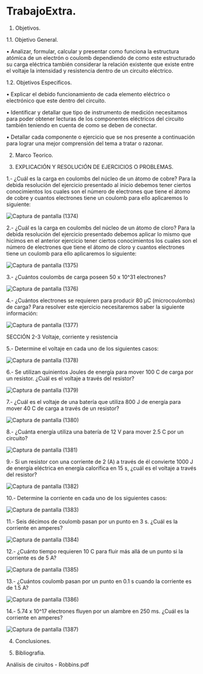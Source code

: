 # TrabajoExtra.

1. Objetivos.

1.1. Objetivo General.

•	Analizar, formular, calcular y presentar como funciona la estructura atómica de un electrón o coulomb dependiendo de como este estructurado su carga eléctrica también considerar la relación existente que existe entre el voltaje la intensidad y resistencia dentro de un circuito eléctrico.

1.2. Objetivos Especificos.

•	Explicar el debido funcionamiento de cada elemento eléctrico o electrónico que este dentro del circuito. 

•	Identificar y detallar que tipo de instrumento de medición necesitamos para poder obtener lecturas de los componentes eléctricos del circuito también teniendo en cuenta de como se deben de conectar.

•	Detallar cada componente o ejercicio que se nos presente a continuación para lograr una mejor comprensión del tema a tratar o razonar.

2. Marco Teorico.

3. EXPLICACIÓN Y RESOLUCIÓN DE EJERCICIOS O PROBLEMAS.

1.- ¿Cuál es la carga en coulombs del núcleo de un átomo de cobre?
Para la debida resolución del ejercicio presentado al inicio debemos tener ciertos conocimientos los cuales son el número de electrones que tiene el átomo de cobre y cuantos electrones tiene un coulomb para ello aplicaremos lo siguiente:

![Captura de pantalla (1374)](https://user-images.githubusercontent.com/85144847/123495397-2765a080-d5e9-11eb-957d-8cc504369878.png)

2.- ¿Cuál es la carga en coulombs del núcleo de un átomo de cloro?
Para la debida resolución del ejercicio presentado debemos aplicar lo mismo que hicimos en el anterior ejercicio tener ciertos conocimientos los cuales son el número de electrones que tiene el átomo de cloro y cuantos electrones tiene un coulomb para ello aplicaremos lo siguiente:

![Captura de pantalla (1375)](https://user-images.githubusercontent.com/85144847/123495517-afe44100-d5e9-11eb-8692-ffe359c5e6d1.png)

3.- ¿Cuántos coulombs de carga poseen 50 x 10^31 electrones?

![Captura de pantalla (1376)](https://user-images.githubusercontent.com/85144847/123495541-bd99c680-d5e9-11eb-9d6b-e6619de143dd.png)

4.- ¿Cuántos electrones se requieren para producir 80 μC (microcoulombs) de carga?
Para resolver este ejercicio necesitaremos saber la siguiente información:

![Captura de pantalla (1377)](https://user-images.githubusercontent.com/85144847/123495617-1701f580-d5ea-11eb-836b-646396768577.png)

SECCIÓN 2-3 Voltaje, corriente y resistencia

5.- Determine el voltaje en cada uno de los siguientes casos:

![Captura de pantalla (1378)](https://user-images.githubusercontent.com/85144847/123495761-9a234b80-d5ea-11eb-924d-4106651e915a.png)

6.- Se utilizan quinientos Joules de energía para mover 100 C de carga por un resistor. ¿Cuál es el voltaje a través del resistor?

![Captura de pantalla (1379)](https://user-images.githubusercontent.com/85144847/123495829-ed959980-d5ea-11eb-8ff5-1865ffc8de35.png)

7.- ¿Cuál es el voltaje de una batería que utiliza 800 J de energía para mover 40 C de carga a través de un resistor?

![Captura de pantalla (1380)](https://user-images.githubusercontent.com/85144847/123495847-01d99680-d5eb-11eb-9be6-73eee6d0cb36.png)

8.- ¿Cuánta energía utiliza una batería de 12 V para mover 2.5 C por un circuito?

![Captura de pantalla (1381)](https://user-images.githubusercontent.com/85144847/123495962-672d8780-d5eb-11eb-81fa-76616551abee.png)

9.- Si un resistor con una corriente de 2 (A) a través de él convierte 1000 J de energía eléctrica en energía calorífica en 15 s, ¿cuál es el voltaje a través del resistor?

![Captura de pantalla (1382)](https://user-images.githubusercontent.com/85144847/123496018-a78d0580-d5eb-11eb-9282-5f96f8fa0c18.png)

10.- Determine la corriente en cada uno de los siguientes casos:

![Captura de pantalla (1383)](https://user-images.githubusercontent.com/85144847/123496074-f0dd5500-d5eb-11eb-8f73-44636041d40e.png)

11.- Seis décimos de coulomb pasan por un punto en 3 s. ¿Cuál es la corriente en amperes?

![Captura de pantalla (1384)](https://user-images.githubusercontent.com/85144847/123496176-76610500-d5ec-11eb-8b3b-b1c73cdf8531.png)

12.- ¿Cuánto tiempo requieren 10 C para fluir más allá de un punto si la corriente es de 5 A?

![Captura de pantalla (1385)](https://user-images.githubusercontent.com/85144847/123496199-837df400-d5ec-11eb-96b8-6c108c972273.png)

13.- ¿Cuántos coulomb pasan por un punto en 0.1 s cuando la corriente es de 1.5 A? 

![Captura de pantalla (1386)](https://user-images.githubusercontent.com/85144847/123496219-91cc1000-d5ec-11eb-8dd3-b6c6562606b4.png)

14.- 5.74 x 10^17  electrones fluyen por un alambre en 250 ms. ¿Cuál es la corriente en amperes?

![Captura de pantalla (1387)](https://user-images.githubusercontent.com/85144847/123496303-069f4a00-d5ed-11eb-9804-f699691fcb7a.png)




4. Conclusiones.

5. Bibliografia.

Análisis de ciruitos - Robbins.pdf
